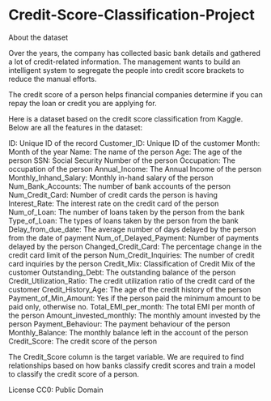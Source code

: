 # Credit-Score-Classification-Project

About the dataset

Over the years, the company has collected basic bank details and gathered a lot of credit-related information. The management wants to build an intelligent system to segregate the people into credit score brackets to reduce the manual efforts.

The credit score of a person helps financial companies determine if you can repay the loan or credit you are applying for.

Here is a dataset based on the credit score classification from Kaggle. Below are all the features in the dataset:

ID: Unique ID of the record
Customer_ID: Unique ID of the customer
Month: Month of the year
Name: The name of the person
Age: The age of the person
SSN: Social Security Number of the person
Occupation: The occupation of the person
Annual_Income: The Annual Income of the person
Monthly_Inhand_Salary: Monthly in-hand salary of the person
Num_Bank_Accounts: The number of bank accounts of the person
Num_Credit_Card: Number of credit cards the person is having
Interest_Rate: The interest rate on the credit card of the person
Num_of_Loan: The number of loans taken by the person from the bank
Type_of_Loan: The types of loans taken by the person from the bank
Delay_from_due_date: The average number of days delayed by the person from the date of payment
Num_of_Delayed_Payment: Number of payments delayed by the person
Changed_Credit_Card: The percentage change in the credit card limit of the person
Num_Credit_Inquiries: The number of credit card inquiries by the person
Credit_Mix: Classification of Credit Mix of the customer
Outstanding_Debt: The outstanding balance of the person
Credit_Utilization_Ratio: The credit utilization ratio of the credit card of the customer
Credit_History_Age: The age of the credit history of the person
Payment_of_Min_Amount: Yes if the person paid the minimum amount to be paid only, otherwise no.
Total_EMI_per_month: The total EMI per month of the person
Amount_invested_monthly: The monthly amount invested by the person
Payment_Behaviour: The payment behaviour of the person
Monthly_Balance: The monthly balance left in the account of the person
Credit_Score: The credit score of the person

The Credit_Score column is the target variable. We are required to find relationships based on how banks classify credit scores and train a model to classify the credit score of a person.

License
CC0: Public Domain

